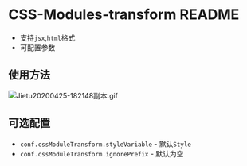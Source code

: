 # CSS-Modules-transform README

- 支持`jsx`,`html`格式
- 可配置参数

## 使用方法

![Jietu20200425-182148副本.gif](https://i.loli.net/2020/04/25/s8QoA5SByGlNZU2.gif)

## 可选配置

- `conf.cssModuleTransform.styleVariable` - 默认`Style`
- `conf.cssModuleTransform.ignorePrefix` - 默认为空